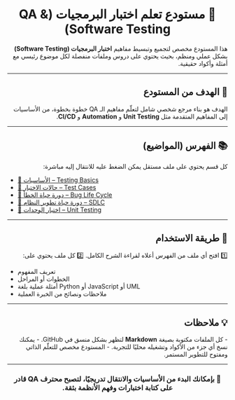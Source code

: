 <h1 align="center" dir="rtl">🧠 مستودع تعلم اختبار البرمجيات (QA & Software Testing)</h1>

<p dir="rtl" align="right">
هذا المستودع مخصص لتجميع وتبسيط مفاهيم <b>اختبار البرمجيات (Software Testing)</b> بشكل عملي ومنظم،  
بحيث يحتوي على دروس وملفات منفصلة لكل موضوع رئيسي مع أمثلة وأكواد حقيقية.
</p>

---

<h2 dir="rtl" align="right">🎯 الهدف من المستودع</h2>

<p dir="rtl" align="right">
الهدف هو بناء مرجع شخصي شامل لتعلّم مفاهيم الـ QA خطوة بخطوة،  
من الأساسيات إلى المفاهيم المتقدمة مثل <b>Unit Testing</b> و <b>Automation</b> و <b>CI/CD</b>.
</p>

---

<h2 dir="rtl" align="right">📚 الفهرس (المواضيع)</h2>

<p dir="rtl" align="right">
كل قسم يحتوي على ملف مستقل يمكن الضغط عليه للانتقال إليه مباشرة:
</p>

- [🔹 الأساسيات – Testing Basics](./01_Testing_Basics.md)
- [🔹 حالات الاختبار – Test Cases](./02_Test_Cases.md)
- [🔹 دورة حياة الخطأ – Bug Life Cycle](./03_Bug_Life_Cycle.md)
- [🔹 دورة حياة تطوير النظام – SDLC](./04_SDLC.md)
- [🔹 اختبار الوحدات – Unit Testing](./05_Unit_Testing.md)

---

<h2 dir="rtl" align="right">🧩 طريقة الاستخدام</h2>

<p dir="rtl" align="right">
1️⃣ افتح أي ملف من الفهرس أعلاه لقراءة الشرح الكامل.  
2️⃣ كل ملف يحتوي على:
</p>

- تعريف المفهوم  
- الخطوات أو المراحل  
- أمثلة عملية بلغة Python أو JavaScript أو UML  
- ملاحظات ونصائح من الخبرة العملية  

---

<h2 dir="rtl" align="right">💡 ملاحظات</h2>

<p dir="rtl" align="right">
- كل الملفات مكتوبة بصيغة <b>Markdown</b> لتظهر بشكل منسق في GitHub.  
- يمكنك نسخ أي جزء من الأكواد وتشغيله محليًا للتجربة.  
- المستودع مخصص للتعلّم الذاتي ومفتوح للتطوير المستمر.
</p>

---

<h3 align="center" dir="rtl">🧱 بإمكانك البدء من الأساسيات والانتقال تدريجيًا، لتصبح محترف QA قادر على كتابة اختبارات وفهم الأنظمة بثقة.</h3>
